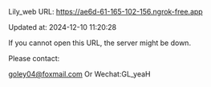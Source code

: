 Lily_web URL: https://ae6d-61-165-102-156.ngrok-free.app

Updated at: 2024-12-10 11:20:28

If you cannot open this URL, the server might be down.

Please contact: 

goley04@foxmail.com Or Wechat:GL_yeaH